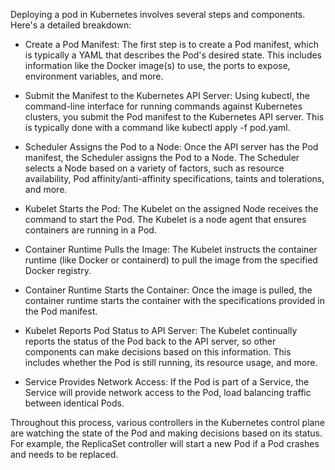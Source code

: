 Deploying a pod in Kubernetes involves several steps and components. Here's a detailed breakdown:

- Create a Pod Manifest: The first step is to create a Pod manifest, which is typically a YAML that describes the Pod's desired state. This includes information like the Docker image(s) to use, the ports to expose, environment variables, and more.

- Submit the Manifest to the Kubernetes API Server: Using kubectl, the command-line interface for running commands against Kubernetes clusters, you submit the Pod manifest to the Kubernetes API server. This is typically done with a command like kubectl apply -f pod.yaml.

- Scheduler Assigns the Pod to a Node: Once the API server has the Pod manifest, the Scheduler assigns the Pod to a Node. The Scheduler selects a Node based on a variety of factors, such as resource availability, Pod affinity/anti-affinity specifications, taints and tolerations, and more.

- Kubelet Starts the Pod: The Kubelet on the assigned Node receives the command to start the Pod. The Kubelet is a node agent that ensures containers are running in a Pod.

- Container Runtime Pulls the Image: The Kubelet instructs the container runtime (like Docker or containerd) to pull the image from the specified Docker registry.

- Container Runtime Starts the Container: Once the image is pulled, the container runtime starts the container with the specifications provided in the Pod manifest.

- Kubelet Reports Pod Status to API Server: The Kubelet continually reports the status of the Pod back to the API server, so other components can make decisions based on this information. This includes whether the Pod is still running, its resource usage, and more.

- Service Provides Network Access: If the Pod is part of a Service, the Service will provide network access to the Pod, load balancing traffic between identical Pods.

Throughout this process, various controllers in the Kubernetes control plane are watching the state of the Pod and making decisions based on its status. For example, the ReplicaSet controller will start a new Pod if a Pod crashes and needs to be replaced.
